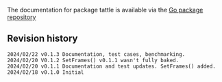 The documentation for package tattle is available via the
[Go package repository](https://pkg.go.dev/github.com/rsnorthscope/tattle)

## Revision history
```
2024/02/22 v0.1.3 Documentation, test cases, benchmarking.
2024/02/20 V0.1.2 SetFrames() v0.1.1 wasn't fully baked.
2024/02/20 v0.1.1 Documentation and test updates. SetFrames() added.
2024/02/18 v0.1.0 Initial
```
